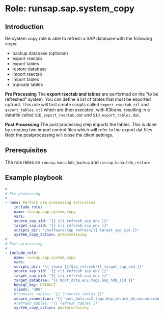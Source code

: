 Role: runsap.sap.system_copy
============================

Introduction
------------
De system copy role is able to refresh a SAP database with the following steps:

- backup database (optional)
- export rsectab
- export tables
- restore database
- import rsectab
- import tables
- truncate tables

**Pre Processing**
The **export rsectab and tables** are performed on the "to be refreshed" system. You can define a list of tables that must be exported upfront. This role will first create scripts called `export_rsectab.ctl` and `export_tables.ctl` which are then executed, with R3trans, resulting in a datafile called `SID_export_rsectab.dat` and `SID_export_tables.dat`.

**Post Processing**
The post processing step imports the tables. This is done by creating two import control files which will refer to the export dat files. Next the postprocessing will close the client settings.

Prerequisites
-------------
The role relies on `runsap.hana.hdb_backup` and `runsap.hana.hdb_restore`.

Example playbook
----------------

```yaml
#
# Pre-processing
#
- name: Perform pre processing activities
    include_role:
    name: runsap.sap.system_copy
    vars:
    source_sap_sid: "{{ cli_refresh_sap_env }}"
    target_sap_sid: "{{ cli_refresh_sap_env }}"
    scripts_dir: "/software/Sap_refresh/{{ target_sap_sid }}"
    system_copy_action: preprocessing
#
# Post-processing
#
- include_role:
    name: runsap.sap.system_copy
    vars:
    scripts_dir: "{{ share }}/Sap_refresh/{{ target_sap_sid }}"
    source_sap_sid: "{{ cli_refresh_sap_env }}"
    target_sap_sid: "{{ cli_refresh_sap_env }}"
    target_database: "{{ host_data.ec2.tags.Sap_hdb_sid }}"
    hdbsql_key: DEFAULT
    client: '000'
    #truncate_tables: "{{ truncate_tables }}"
    secure_connection: "{{ host_data.ec2.tags.Sap_secure_db_connection }}"
    #refresh_tables: "{{ refresh_tables }}"
    system_copy_action: postprocessing
```
